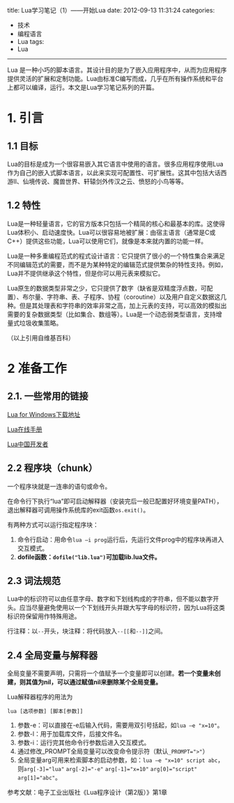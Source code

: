 title: Lua学习笔记（1）——开始Lua
date: 2012-09-13 11:31:24
categories:
- 技术
- 编程语言
- Lua
tags:
- Lua
---
Lua 是一种小巧的脚本语言。其设计目的是为了嵌入应用程序中，从而为应用程序提供灵活的扩展和定制功能。Lua由标准C编写而成，几乎在所有操作系统和平台上都可以编译，运行。本文是Lua学习笔记系列的开篇。

<!-- more -->

# 1. 引言
## 1.1 目标

Lua的目标是成为一个很容易嵌入其它语言中使用的语言。很多应用程序使用Lua作为自己的嵌入式脚本语言，以此来实现可配置性、可扩展性。这其中包括大话西游II、仙境传说、魔兽世界、轩辕剑外传汉之云、愤怒的小鸟等等。

## 1.2 特性

Lua是一种轻量语言，它的官方版本只包括一个精简的核心和最基本的库。这使得Lua体积小、启动速度快。Lua可以很容易地被扩展：由宿主语言（通常是C或C++）提供这些功能，Lua可以使用它们，就像是本来就内置的功能一样。

Lua是一种多重编程范式的程式设计语言：它只提供了很小的一个特性集合来满足不同编辑范式的需要，而不是为某种特定的编辑范式提供繁杂的特性支持。例如，Lua并不提供继承这个特性，但是你可以用元表来模拟它。

Lua原生的数据类型非常之少，它只提供了数字（缺省是双精度浮点数，可配置）、布尔量、字符串、表、子程序、协程（coroutine）以及用户自定义数据这几种。但是其处理表和字符串的效率非常之高，加上元表的支持，可以高效的模拟出需要的复杂数据类型（比如集合、数组等）。Lua是一个动态弱类型语言，支持增量式垃圾收集策略。

（以上引用自维基百科）

# 2 准备工作
## 2.1. 一些常用的链接

[Lua for Windows下载地址](http://code.google.com/p/luaforwindows/downloads/list)

[Lua在线手册](http://manual.luaer.cn/)

[Lua中国开发者](http://www.luaer.cn/)

## 2.2 程序块（chunk）

一个程序块就是一连串的语句或命令。

在命令行下执行“lua”即可启动解释器（安装完后一般已配置好环境变量PATH），退出解释器可调用操作系统库的exit函数`os.exit()`。

有两种方式可以运行指定程序块：

1. 命令行启动：用命令`lua –i prog`运行后，先运行文件prog中的程序块再进入交互模式。
2. **dofile函数：`dofile("lib.lua")`可加载lib.lua文件。**

## 2.3 词法规范

Lua中的标识符可以由任意字母、数字和下划线构成的字符串，但不能以数字开头。应当尽量避免使用以一个下划线开头并跟大写字母的标识符，因为Lua将这类标识符保留用作特殊用途。

行注释：以`--`开头，块注释：将代码放入`--[[`和`--]]`之间。

## 2.4 全局变量与解释器

全局变量不需要声明，只需将一个值赋予一个变量即可以创建。**若一个变量未创建，则其值为nil，可以通过赋值nil来删除某个全局变量。**

Lua解释器程序的用法为

    lua [选项参数] [脚本[参数]]

1. 参数-e：可以直接在-e后输入代码，需要用双引号括起，如`lua –e "x=10"`。
2. 参数-l：用于加载库文件，后接文件名。
3. 参数-i：运行完其他命令行参数后进入交互模式。
4. 通过修改_PROMPT全局变量可以改变命令提示符（默认`_PROMPT=">"`）
5. 全局变量arg可用来检索脚本的启动参数，如：`lua –e "x=10" script abc`，
则`arg[-3]="lua"`  `arg[-2]="-e"`  `arg[-1]="x=10"`  `arg[0]="script"`  `arg[1]="abc"`。

参考文献：电子工业出版社《Lua程序设计（第2版）》第1章